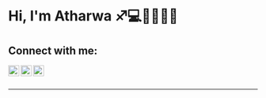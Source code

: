 # Hi, I'm Atharwa :sagittarius::computer::volleyball::india::sparkles:
## Connect with me:


[<img align="left" alt="codeSTACKr | Instagram" width="22px" src="https://cdn.jsdelivr.net/npm/simple-icons@v3/icons/instagram.svg" />][instagram]
[<img align="left" alt="codeSTACKr | YouTube" width="22px" src="https://cdn.jsdelivr.net/npm/simple-icons@v3/icons/twitter.svg" />][twitter]
[<img align="left" alt="AtharWa | LinkedIn" width="22px" src="https://cdn.jsdelivr.net/npm/simple-icons@v3/icons/linkedin.svg" />][linkedin]

<br />
<br />

---
[twitter]: https://twitter.com/kharkar_atharwa
[instagram]: https://www.instagram.com/atharwa_24/
[linkedin]: https://www.linkedin.com/in/atharwa-kharkar-a5351a165/

<!--:sagittarius:
**atharwa-24/atharwa-24** is a ✨ _special_ ✨ repository because its `README.md` (this file) appears on your GitHub profile.

Here are some ideas to get you started:

- 🔭 I’m currently working on ...
- 🌱 I’m currently learning ...
- 👯 I’m looking to collaborate on ...
- 🤔 I’m looking for help with ...
- 💬 Ask me about ...
- 📫 How to reach me: ...
- 😄 Pronouns: ...
- ⚡ Fun fact: ...
-->
